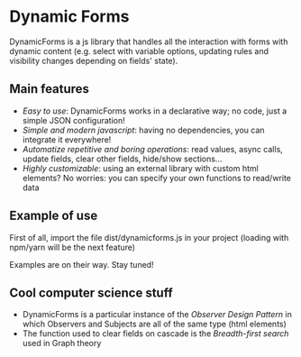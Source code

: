 # Dynamic Forms
DynamicForms is a js library that handles all the interaction with forms with dynamic content (e.g. select with variable options, updating rules and visibility changes depending on fields' state).

## Main features
- *Easy to use*: DynamicForms works in a declarative way; no code, just a simple JSON configuration!
- *Simple and modern javascript*: having no dependencies, you can integrate it everywhere!
- *Automatize repetitive and boring operations*: read values, async calls, update fields, clear other fields, hide/show sections...
- *Highly customizable*: using an external library with custom html elements? No worries: you can specify your own functions to read/write data

## Example of use
First of all, import the file dist/dynamicforms.js in your project (loading with npm/yarn will be the next feature)

Examples are on their way. Stay tuned!

## Cool computer science stuff
- DynamicForms is a particular instance of the *Observer Design Pattern* in which Observers and Subjects are all of the same type (html elements)
- The function used to clear fields on cascade is the *Breadth-first search* used in Graph theory
